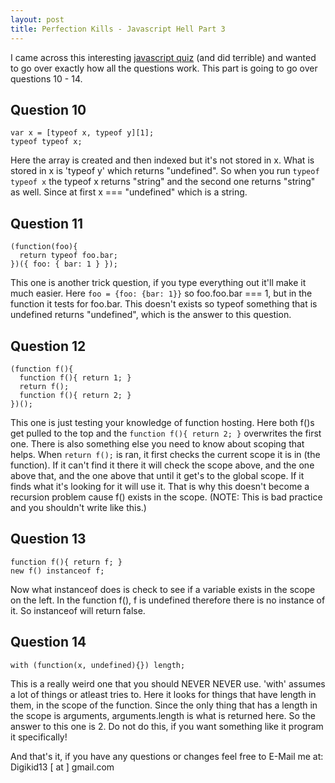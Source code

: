 ```yaml
---
layout: post
title: Perfection Kills - Javascript Hell Part 3
---
```


I came across this interesting [javascript quiz](http://perfectionkills.com/javascript-quiz/) (and did terrible) and wanted to go over exactly how all the questions work. This part is going to go over questions 10 - 14.

## Question 10

    var x = [typeof x, typeof y][1];
    typeof typeof x;

Here the array is created and then indexed but it's not stored in x. What is stored in x is 'typeof y' which returns "undefined". So when you run ```typeof typeof x``` the typeof x returns "string" and the second one returns "string" as well. Since at first x === "undefined" which is a string.

## Question 11

    (function(foo){
      return typeof foo.bar;
    })({ foo: { bar: 1 } });

This one is another trick question, if you type everything out it'll make it much easier. Here ```foo = {foo: {bar: 1}}``` so foo.foo.bar === 1, but in the function it tests for foo.bar. This doesn't exists so typeof something that is undefined returns "undefined", which is the answer to this question.

## Question 12

    (function f(){
      function f(){ return 1; }
      return f();
      function f(){ return 2; }
    })();

This one is just testing your knowledge of function hosting. Here both f()s get pulled to the top and the ```function f(){ return 2; }``` overwrites the first one. There is also something else you need to know about scoping that helps. When ```return f();``` is ran, it first checks the current scope it is in (the function). If it can't find it there it will check the scope above, and the one above that, and the one above that until it get's to the global scope. If it finds what it's looking for it will use it. That is why this doesn't become a recursion problem cause f() exists in the scope. (NOTE: This is bad practice and you shouldn't write like this.)

## Question 13
    function f(){ return f; }
    new f() instanceof f;

Now what instanceof does is check to see if a variable exists in the scope on the left. In the function f(), f is undefined therefore there is no instance of it. So instanceof will return false.

## Question 14
    with (function(x, undefined){}) length;

This is a really weird one that you should NEVER NEVER use. 'with' assumes a lot of things or atleast tries to. Here it looks for things that have length in them, in the scope of the function. Since the only thing that has a length in the scope is arguments, arguments.length is what is returned here. So the answer to this one is 2. Do not do this, if you want something like it program it specifically!


And that's it, if you have any questions or changes feel free to E-Mail me at: Digikid13 [ at ] gmail.com

